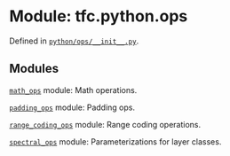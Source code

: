 
# Module: tfc.python.ops



Defined in [`python/ops/__init__.py`](https://github.com/tensorflow/compression/tree/master/python/ops/__init__.py).

<!-- Placeholder for "Used in" -->



## Modules

[`math_ops`](../../tfc/python/ops/math_ops.md) module: Math operations.

[`padding_ops`](../../tfc/python/ops/padding_ops.md) module: Padding ops.

[`range_coding_ops`](../../tfc/python/ops/range_coding_ops.md) module: Range coding operations.

[`spectral_ops`](../../tfc/python/ops/spectral_ops.md) module: Parameterizations for layer classes.

